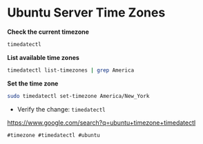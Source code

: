 # Ubuntu Server Time Zones

**Check the current timezone**
```bash
timedatectl
```

**List available time zones**
```bash
timedatectl list-timezones | grep America
```

**Set the time zone**
```bash
sudo timedatectl set-timezone America/New_York
```

- Verify the change: `timedatectl`

https://www.google.com/search?q=ubuntu+timezone+timedatectl

    #timezone #timedatectl #ubuntu

